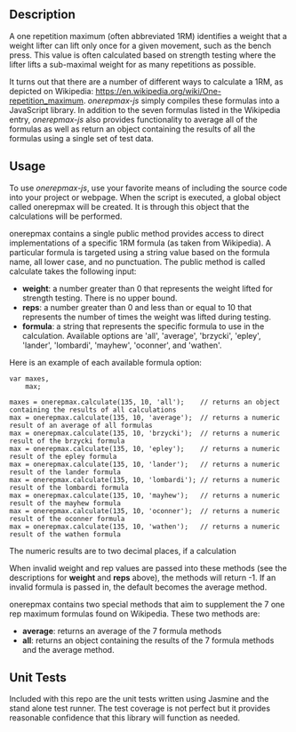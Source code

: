 Description
-----------
A one repetition maximum (often abbreviated 1RM) identifies a weight that a weight lifter can lift only once for a given movement, such as the bench press. This value is often calculated based on strength testing where the lifter lifts a sub-maximal weight for as many repetitions as possible.

It turns out that there are a number of different ways to calculate a 1RM, as depicted on Wikipedia: https://en.wikipedia.org/wiki/One-repetition_maximum. *onerepmax-js* simply compiles these formulas into a JavaScript library. In addition to the seven formulas listed in the Wikipedia entry, *onerepmax-js* also provides functionality to average all of the formulas as well as return an object containing the results of all the formulas using a single set of test data.

Usage
-----
To use *onerepmax-js*, use your favorite means of including the source code into your project or webpage. When the script is executed, a global object called onerepmax will be created. It is through this object that the calculations will be performed.
  
onerepmax contains a single public method provides access to direct implementations of a specific 1RM formula (as taken from Wikipedia). A particular formula is targeted using a string value based on the formula name, all lower case, and no punctuation. The public method is called calculate takes the following input:

- **weight**: a number greater than 0 that represents the weight lifted for strength testing. There is no upper bound.
- **reps**: a number greater than 0 and less than or equal to 10 that represents the number of times the weight was lifted during testing.
- **formula**: a string that represents the specific formula to use in the calculation. Available options are 'all', 'average', 'brzycki', 'epley', 'lander', 'lombardi', 'mayhew', 'oconner', and 'wathen'.

Here is an example of each available formula option:

    var maxes,
        max;
    
    maxes = onerepmax.calculate(135, 10, 'all');    // returns an object containing the results of all calculations
    max = onerepmax.calculate(135, 10, 'average');  // returns a numeric result of an average of all formulas
    max = onerepmax.calculate(135, 10, 'brzycki');  // returns a numeric result of the brzycki formula
    max = onerepmax.calculate(135, 10, 'epley');    // returns a numeric result of the epley formula
    max = onerepmax.calculate(135, 10, 'lander');   // returns a numeric result of the lander formula
    max = onerepmax.calculate(135, 10, 'lombardi'); // returns a numeric result of the lombardi formula
    max = onerepmax.calculate(135, 10, 'mayhew');   // returns a numeric result of the mayhew formula
    max = onerepmax.calculate(135, 10, 'oconner');  // returns a numeric result of the oconner formula
    max = onerepmax.calculate(135, 10, 'wathen');   // returns a numeric result of the wathen formula
    

The numeric results are to two decimal places, if a calculation 

When invalid weight and rep values are passed into these methods (see the descriptions for **weight** and **reps** above), the methods will return -1. If an invalid formula is passed in, the default becomes the average method.

onerepmax contains two special methods that aim to supplement the 7 one rep maximum formulas found on Wikipedia. These two methods are:

- **average**: returns an average of the 7 formula methods
- **all**: returns an object containing the results of the 7 formula methods and the average method.


Unit Tests
-----
Included with this repo are the unit tests written using Jasmine and the stand alone test runner. The test coverage is not perfect but it provides reasonable confidence that this library will function as needed.